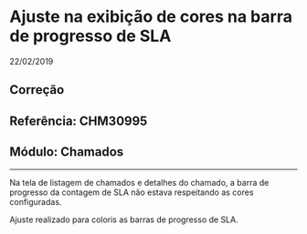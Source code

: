 # Ajuste na exibição de cores na barra de progresso de SLA
22/02/2019
## Correção
## Referência: CHM30995
## Módulo: Chamados
***

Na tela de listagem de chamados e detalhes do chamado, a barra de progresso da contagem de SLA não estava respeitando as cores configuradas.

Ajuste realizado para coloris as barras de progresso de SLA.